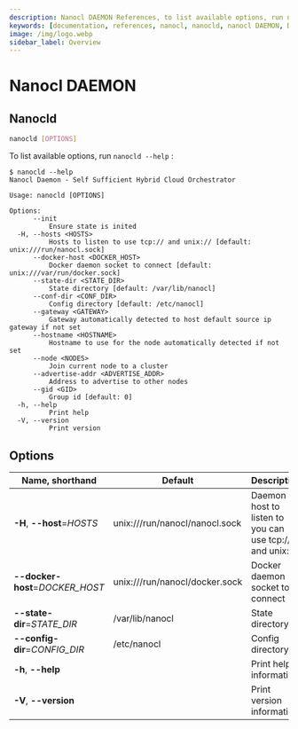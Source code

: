 ```yaml
---
description: Nanocl DAEMON References, to list available options, run nanocld --help
keywords: [documentation, references, nanocl, nanocld, nanocl DAEMON, DAEMON]
image: /img/logo.webp
sidebar_label: Overview
---
```


# Nanocl DAEMON

## Nanocld

```sh
nanocld [OPTIONS]
```

To list available options, run `nanocld --help` :

```console
$ nanocld --help
Nanocl Daemon - Self Sufficient Hybrid Cloud Orchestrator

Usage: nanocld [OPTIONS]

Options:
      --init
          Ensure state is inited
  -H, --hosts <HOSTS>
          Hosts to listen to use tcp:// and unix:// [default: unix:///run/nanocl.sock]
      --docker-host <DOCKER_HOST>
          Docker daemon socket to connect [default: unix:///var/run/docker.sock]
      --state-dir <STATE_DIR>
          State directory [default: /var/lib/nanocl]
      --conf-dir <CONF_DIR>
          Config directory [default: /etc/nanocl]
      --gateway <GATEWAY>
          Gateway automatically detected to host default source ip gateway if not set
      --hostname <HOSTNAME>
          Hostname to use for the node automatically detected if not set
      --node <NODES>
          Join current node to a cluster
      --advertise-addr <ADVERTISE_ADDR>
          Address to advertise to other nodes
      --gid <GID>
          Group id [default: 0]
  -h, --help
          Print help
  -V, --version
          Print version

```

## Options

| Name, shorthand      | Default | Description 
| -------------------- | ------- | -----------
| **-H**, **\--host**=*HOSTS* | unix:///run/nanocl/nanocl.sock | Daemon host to listen to you can use tcp:// and unix://
| **\--docker-host**=*DOCKER\_HOST* | unix:///run/nanocl/docker.sock | Docker daemon socket to connect
| **\--state-dir**=*STATE\_DIR* | /var/lib/nanocl | State directory
| **\--config-dir**=*CONFIG\_DIR* | /etc/nanocl | Config directory
| **-h**, **\--help** | | Print help information
| **-V**, **\--version** | | Print version information
